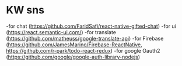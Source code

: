 # KW sns
-for chat (https://github.com/FaridSafi/react-native-gifted-chat)
-for ui (https://react.semantic-ui.com/)
-for translate (https://github.com/matheuss/google-translate-api)
-for Firebase (https://github.com/JamesMarino/Firebase-ReactNative, https://github.com/r-park/todo-react-redux)
-for google Oauth2 (https://github.com/google/google-auth-library-nodejs)
